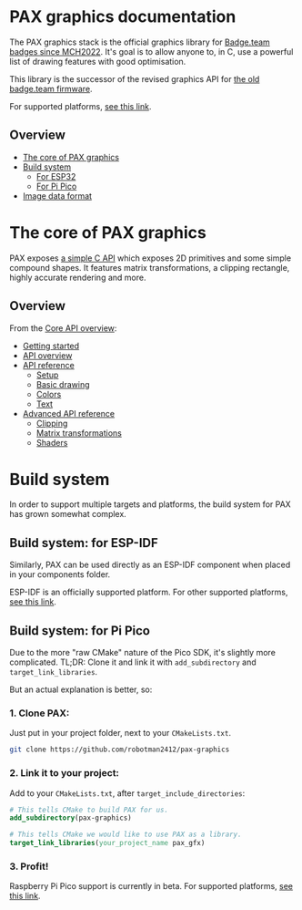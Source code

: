 # PAX graphics documentation

The PAX graphics stack is the official graphics library for [Badge.team badges since MCH2022](../supported-platforms.md).
It's goal is to allow anyone to, in C, use a powerful list of drawing features with good optimisation.

This library is the successor of the revised graphics API for [the old badge.team firmware](https://github.com/badgeteam/ESP32-platform-firmware).

For supported platforms, [see this link](supported-platforms.md).

## Overview
- [The core of PAX graphics](#for-c-developers)
- [Build system](#build-system)
    - [For ESP32](#build-system-for-esp32)
    - [For Pi Pico](#build-system-for-pi-pico)
- [Image data format](pixelformat.md)



# The core of PAX graphics

PAX exposes [a simple C API](core/README.md) which exposes 2D primitives and some simple compound shapes. It features matrix transformations, a clipping rectangle, highly accurate rendering and more.


## Overview

From the [Core API overview](core/README.md):
- [Getting started](core/README.md#getting-started)
- [API overview](core/README.md#api-overview)
- [API reference](core/README.md#api-reference)
    - [Setup](core/README.md#api-reference-setup)
    - [Basic drawing](core/README.md#api-reference-basic-drawing)
    - [Colors](core/README.md#api-reference-colors)
    - [Text](core/README.md#api-reference-text)
- [Advanced API reference](core/README.md#api-reference-advanced-features)
    - [Clipping](core/README.md#api-reference-clipping)
    - [Matrix transformations](core/README.md#api-reference-matrix-transformations)
    - [Shaders](core/README.md#api-reference-shaders)



# Build system

In order to support multiple targets and platforms, the build system for PAX has grown somewhat complex.

## Build system: for ESP-IDF

Similarly, PAX can be used directly as an ESP-IDF component when placed in your components folder.

ESP-IDF is an officially supported platform.
For other supported platforms, [see this link](supported-platforms.md).

## Build system: for Pi Pico

Due to the more "raw CMake" nature of the Pico SDK, it's slightly more complicated.
TL;DR: Clone it and link it with `add_subdirectory` and `target_link_libraries`.

But an actual explanation is better, so:

### 1. Clone PAX:
Just put in your project folder, next to your `CMakeLists.txt`.
```sh
git clone https://github.com/robotman2412/pax-graphics
```

### 2. Link it to your project:
Add to your `CMakeLists.txt`, after `target_include_directories`:
```cmake
# This tells CMake to build PAX for us.
add_subdirectory(pax-graphics)

# This tells CMake we would like to use PAX as a library.
target_link_libraries(your_project_name pax_gfx)
```

### 3. Profit!
Raspberry Pi Pico support is currently in beta.
For supported platforms, [see this link](supported-platforms.md).

